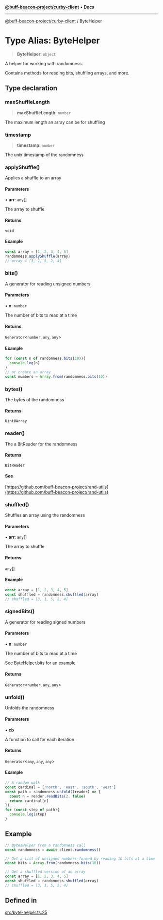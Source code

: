 [**@buff-beacon-project/curby-client**](../index.md) • **Docs**

***

[@buff-beacon-project/curby-client](../index.md) / ByteHelper

# Type Alias: ByteHelper

> **ByteHelper**: `object`

A helper for working with randomness.

Contains methods for reading bits, shuffling arrays, and more.

## Type declaration

### maxShuffleLength

> **maxShuffleLength**: `number`

The maximum length an array can be for shuffling

### timestamp

> **timestamp**: `number`

The unix timestamp of the randomness

### applyShuffle()

Applies a shuffle to an array

#### Parameters

• **arr**: `any`[]

The array to shuffle

#### Returns

`void`

#### Example

```ts
const array = [1, 2, 3, 4, 5]
randomness.applyShuffle(array)
// array = [3, 1, 5, 2, 4]
```

### bits()

A generator for reading unsigned numbers

#### Parameters

• **n**: `number`

The number of bits to read at a time

#### Returns

`Generator`\<`number`, `any`, `any`\>

#### Example

```ts
for (const n of randomness.bits(10)){
  console.log(n)
}
// or create an array
const numbers = Array.from(randomness.bits(10))
```

### bytes()

The bytes of the randomness

#### Returns

`Uint8Array`

### reader()

The a BitReader for the randomness

#### Returns

`BitReader`

#### See

[https://github.com/buff-beacon-project/rand-utils](https://github.com/buff-beacon-project/rand-utils)

### shuffled()

Shuffles an array using the randomness

#### Parameters

• **arr**: `any`[]

The array to shuffle

#### Returns

`any`[]

#### Example

```ts
const array = [1, 2, 3, 4, 5]
const shuffled = randomness.shuffled(array)
// shuffled = [3, 1, 5, 2, 4]
```

### signedBits()

A generator for reading signed numbers

#### Parameters

• **n**: `number`

The number of bits to read at a time

See ByteHelper.bits for an example

#### Returns

`Generator`\<`number`, `any`, `any`\>

### unfold()

Unfolds the randomness

#### Parameters

• **cb**

A function to call for each iteration

#### Returns

`Generator`\<`any`, `any`, `any`\>

#### Example

```ts
// A random walk
const cardinal = ['north', 'east', 'south', 'west']
const path = randomness.unfold((reader) => {
  const n = reader.readBits(2, false)
  return cardinal[n]
})
for (const step of path){
  console.log(step)
}
```

## Example

```ts
// BytesHelper from a randomness call
const randomness = await client.randomness()

// Get a list of unsigned numbers formed by reading 10 bits at a time
const bits = Array.from(randomness.bits(10))

// Get a shuffled version of an array
const array = [1, 2, 3, 4, 5]
const shuffled = randomness.shuffled(array)
// shuffled = [3, 1, 5, 2, 4]
```

## Defined in

[src/byte-helper.ts:25](https://github.com/buff-beacon-project/curby-js-client/blob/d961ea8fc79685bb955a01063f4c2d40db48941d/src/byte-helper.ts#L25)
